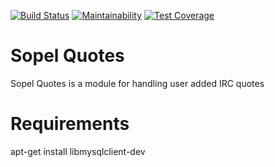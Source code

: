 [![Build Status](https://travis-ci.org/RustyBower/sopel-quotes.svg?branch=master)](https://travis-ci.org/RustyBower/sopel-quotes)
[![Maintainability](https://api.codeclimate.com/v1/badges/e19bb5c6b49f968fedaf/maintainability)](https://codeclimate.com/github/RustyBower/sopel-quotes/maintainability)
[![Test Coverage](https://api.codeclimate.com/v1/badges/e19bb5c6b49f968fedaf/test_coverage)](https://codeclimate.com/github/RustyBower/sopel-quotes/test_coverage)

# Sopel Quotes

Sopel Quotes is a module for handling user added IRC quotes

# Requirements

apt-get install libmysqlclient-dev
